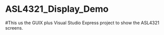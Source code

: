 # ASL4321_Display_Demo
#This us the GUIX plus Visual Studio Express project to show the ASL4321 screens.
